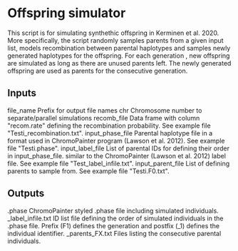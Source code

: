 # Offspring simulator

This script is for simulating synthethic offspring in Kerminen et al. 2020. More specifically, the script randomly samples parents from a given input list, models recombination between parental haplotypes and samples newly generated haplotypes for the offspring. For each generation , new offspring are simulated as long as there are unused parents left. The newly generated offspring are used as parents for the consecutive generation. 

## Inputs

file_name		Prefix for output file names
chr			Chromosome number to separate/parallel simulations
recomb_file		Data frame with column "recom.rate" defining the recombination 				probability. See example file "Testi_recombination.txt".
input_phase_file	Parental haplotype file in a format used in ChromoPainter program 			(Lawson et al. 2012). See example file "Testi.phase".
input_label_file	List of parental IDs for defining their order in input_phase_file. 			similar to the ChromoPainter (Lawson et al. 2012) label file. See 			example file  "Test_label_infile.txt".
input_parent_file	List of defining parents to sample from. See example file 				"Testi.F0.txt".

## Outputs

.phase			ChromoPainter styled .phase file including simulated individuals.
_label_infile.txt	ID list file defining the order of simulated individuals in 
			the .phase file. Prefix (F1) defines the generation and postfix 			(_1) defines the individual identifier.
_parents_FX.txt		Files listing the consecutive parental individuals.